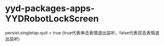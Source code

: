 # yyd-packages-apps-YYDRobotLockScreen
persist.singletap.quit = true (true代表单击表情退出监听，false代表双击表情退出监听)
